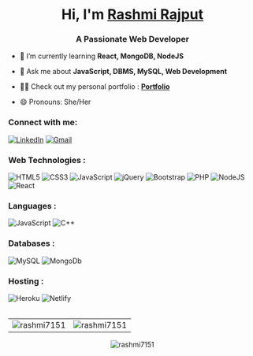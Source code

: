<h1 align="center">Hi, I'm <a href="https://www.linkedin.com/in/jigar-sable/" target="_blank"> Rashmi Rajput </a></h1>
<h3 align="center">A Passionate Web Developer</h3>

- 🌱 I’m currently learning **React, MongoDB, NodeJS**

- 💬 Ask me about **JavaScript, DBMS, MySQL, Web Development**

- 👨‍💻 Check out my personal portfolio : **<a href="https://rashmi7151.github.io/portfolio.github.io/" target="_blank">Portfolio</a>**

- 😄 Pronouns: She/Her

<h3 align="left">Connect with me:</h3>
<div align="left">
  <a href="https://www.linkedin.com/in/rashmi7151/"><img alt="LinkedIn" src="https://img.shields.io/badge/linkedin-%230077B5.svg?style=for-the-badge&logo=linkedin&logoColor=white"/></a>
  <a href="mailto:rashmirajput7151@gmail.com"><img alt="Gmail" src="https://img.shields.io/badge/Gmail-D14836?style=for-the-badge&logo=gmail&logoColor=white"/></a>
  <!-- <a href="https://t.me/rashmi7151"><img alt="Telegram" src="https://img.shields.io/badge/Telegram-2CA5E0?style=for-the-badge&logo=telegram&logoColor=white" /></a> -->
</div>

<h3 align="left">Web Technologies :</h3>
<div align="left">
<img alt="HTML5" src="https://img.shields.io/badge/html5-%23E34F26.svg?style=for-the-badge&logo=html5&logoColor=white"/>
<img alt="CSS3" src="https://img.shields.io/badge/css3-%231572B6.svg?style=for-the-badge&logo=css3&logoColor=white"/> 
<img alt="JavaScript" src="https://img.shields.io/badge/javascript-%23323330.svg?style=for-the-badge&logo=javascript&logoColor=%23F7DF1E"/> 
<img alt="jQuery" src="https://img.shields.io/badge/jquery-%230769AD.svg?style=for-the-badge&logo=jquery&logoColor=white"/> 
<!-- <img alt="TailwindCSS" src="https://img.shields.io/badge/Tailwind_CSS-38B2AC?style=for-the-badge&logo=tailwind-css&logoColor=white"/> -->
<img alt="Bootstrap" src="https://img.shields.io/badge/bootstrap-%23563D7C.svg?style=for-the-badge&logo=bootstrap&logoColor=white"/> 
<img alt="PHP" src="https://img.shields.io/badge/php-%23777BB4.svg?style=for-the-badge&logo=php&logoColor=white"/>
<img alt="NodeJS" src="https://img.shields.io/badge/node.js-%2343853D.svg?style=for-the-badge&logo=node-dot-js&logoColor=white"/>
<img alt="React" src="https://img.shields.io/badge/react-%2320232a.svg?style=for-the-badge&logo=react&logoColor=%2361DAFB"/>  
</div>

<h3 align="left">Languages :</h3>
<div align="left">
  <img alt="JavaScript" src="https://img.shields.io/badge/JavaScript-%23ED8B00.svg?style=for-the-badge&logo=JavaScript&logoColor=white"/>
  <img alt="C++" src="https://img.shields.io/badge/C++-%2314354C.svg?style=for-the-badge&logo=c++&logoColor=white"/>
</div>

<h3 align="left">Databases :</h3>
<div align="left">
  <img alt="MySQL" src="https://img.shields.io/badge/mysql-%2300f.svg?style=for-the-badge&logo=mysql&logoColor=white"/>
  <img alt="MongoDb" src ="https://img.shields.io/badge/MongoDB-%2307405e.svg?style=for-the-badge&logo=MongoDB&logoColor=white"/>
</div>


<h3 align="left">Hosting :</h3>
<div align="left">
  <!-- <img alt="DigitalOcean" src="https://img.shields.io/badge/DigitalOcean-%230167ff.svg?style=for-the-badge&logo=digitalOcean&logoColor=white"/>
  <img alt="Firebase" src="https://img.shields.io/badge/firebase-%23039BE5.svg?style=for-the-badge&logo=firebase"/> -->
  <img alt="Heroku" src="https://img.shields.io/badge/heroku-%23430098.svg?style=for-the-badge&logo=heroku&logoColor=white"/>
  <img alt="Netlify" src="https://img.shields.io/badge/Netlify-00C7B7?style=for-the-badge&logo=netlify&logoColor=white"/>
</div><br/>

<table>
  <tr>
    <td><img src="https://github-readme-stats.vercel.app/api?username=rashmi7151&show_icons=true&theme=dark&locale=en" alt="rashmi7151" /></td>
    <td><img src="https://github-readme-stats.vercel.app/api/top-langs?username=rashmi7151&show_icons=true&theme=dark&locale=en&layout=compact" alt="rashmi7151" /></td>
  </tr>
</table>

<div align="center">
<p><img align="center" src="https://github-readme-streak-stats.herokuapp.com/?user=rashmi7151&theme=dark" alt="rashmi7151" /></p>
  </div>
